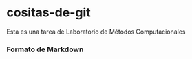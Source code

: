 # cositas-de-git
Esta es una tarea de Laboratorio de Métodos Computacionales

### Formato de Markdown 
